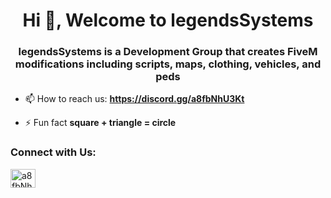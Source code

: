 <h1 align="center">Hi 👋, Welcome to legendsSystems</h1>
<h3 align="center">legendsSystems is a Development Group that creates FiveM modifications including scripts, maps, clothing, vehicles, and peds</h3>


- 📫 How to reach us: **https://discord.gg/a8fbNhU3Kt**

- ⚡ Fun fact **square + triangle = circle**

<h3 align="left">Connect with Us:</h3>
<p align="left">
<a href="https://discord.gg/a8fbNhU3Kt" target="blank"><img align="center" src="https://raw.githubusercontent.com/rahuldkjain/github-profile-readme-generator/master/src/images/icons/Social/discord.svg" alt="a8fbNhU3Kt" height="30" width="40" /></a>
</p>
